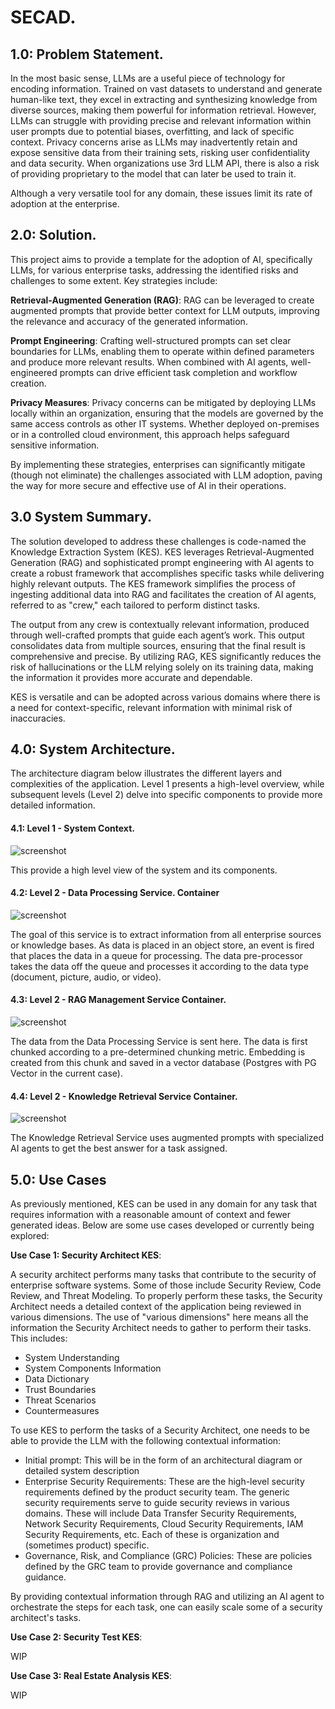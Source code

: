# SECAD.

## 1.0: Problem Statement.
In the most basic sense, LLMs are a useful piece of technology for encoding information. Trained on vast datasets to understand and generate human-like text, they excel in extracting and synthesizing knowledge from diverse sources, making them powerful for information retrieval. However, LLMs can struggle with providing precise and relevant information within user prompts due to potential biases, overfitting, and lack of specific context. Privacy concerns arise as LLMs may inadvertently retain and expose sensitive data from their training sets, risking user confidentiality and data security. When organizations use 3rd LLM API, there is also a risk of providing proprietary to the model that can later be used to train it.

Although a very versatile tool for any domain, these issues limit its rate of adoption at the enterprise.

## 2.0: Solution.
This project aims to provide a template for the adoption of AI, specifically LLMs, for various enterprise tasks, addressing the identified risks and challenges to some extent. Key strategies include:

**Retrieval-Augmented Generation (RAG)**: RAG can be leveraged to create augmented prompts that provide better context for LLM outputs, improving the relevance and accuracy of the generated information.

**Prompt Engineering**: Crafting well-structured prompts can set clear boundaries for LLMs, enabling them to operate within defined parameters and produce more relevant results. When combined with AI agents, well-engineered prompts can drive efficient task completion and workflow creation.

**Privacy Measures**: Privacy concerns can be mitigated by deploying LLMs locally within an organization, ensuring that the models are governed by the same access controls as other IT systems. Whether deployed on-premises or in a controlled cloud environment, this approach helps safeguard sensitive information.

By implementing these strategies, enterprises can significantly mitigate (though not eliminate) the challenges associated with LLM adoption, paving the way for more secure and effective use of AI in their operations.

## 3.0 System Summary.
The solution developed to address these challenges is code-named the Knowledge Extraction System (KES). KES leverages Retrieval-Augmented Generation (RAG) and sophisticated prompt engineering with AI agents to create a robust framework that accomplishes specific tasks while delivering highly relevant outputs. The KES framework simplifies the process of ingesting additional data into RAG and facilitates the creation of AI agents, referred to as "crew," each tailored to perform distinct tasks.

The output from any crew is contextually relevant information, produced through well-crafted prompts that guide each agent’s work. This output consolidates data from multiple sources, ensuring that the final result is comprehensive and precise. By utilizing RAG, KES significantly reduces the risk of hallucinations or the LLM relying solely on its training data, making the information it provides more accurate and dependable.

KES is versatile and can be adopted across various domains where there is a need for context-specific, relevant information with minimal risk of inaccuracies.

## 4.0: System Architecture.
The architecture diagram below illustrates the different layers and complexities of the application. Level 1 presents a high-level overview, while subsequent levels (Level 2) delve into specific components to provide more detailed information.

#### 4.1: Level 1 - System Context.
![screenshot](arch/SystemContext_v2-Level-1_Context.png)

This provide a high level view of the system and its components.

#### 4.2: Level 2 - Data Processing Service. Container
![screenshot](arch/SystemContext_v2-Level-2_DPS.png)

The goal of this service is to extract information from all enterprise sources or knowledge bases. As data is placed in an object store, an event is fired that places the data in a queue for processing. The data pre-processor takes the data off the queue and processes it according to the data type (document, picture, audio, or video).


#### 4.3: Level 2 - RAG Management Service Container.
![screenshot](arch/SystemContext_v2-Level-2_RMS.png)

The data from the Data Processing Service is sent here. The data is first chunked according to a pre-determined chunking metric. Embedding is created from this chunk and saved in a vector database (Postgres with PG Vector in the current case).

#### 4.4: Level 2 - Knowledge Retrieval Service Container.
![screenshot](arch/SystemContext_v2-Level-2_KRS.png)

The Knowledge Retrieval Service uses augmented prompts with specialized AI agents to get the best answer for a task assigned.

## 5.0: Use Cases

As previously mentioned, KES can be used in any domain for any task that requires information with a reasonable amount of context and fewer generated ideas. Below are some use cases developed or currently being explored:

**Use Case 1:   Security Architect KES**:

A security architect performs many tasks that contribute to the security of enterprise software systems. Some of those include Security Review, Code Review, and Threat Modeling. To properly perform these tasks, the Security Architect needs a detailed context of the application being reviewed in various dimensions. The use of "various dimensions" here means all the information the Security Architect needs to gather to perform their tasks.
This includes:
- System Understanding
- System Components Information
- Data Dictionary
- Trust Boundaries
- Threat Scenarios
- Countermeasures

To use KES to perform the tasks of a Security Architect, one needs to be able to provide the LLM with the following contextual information:
- Initial prompt: This will be in the form of an architectural diagram or detailed system description
- Enterprise Security Requirements: These are the high-level security requirements defined by the product security team. The generic security requirements serve to guide security reviews in various domains. These will include Data Transfer Security Requirements, Network Security Requirements, Cloud Security Requirements, IAM Security Requirements, etc. Each of these is organization and (sometimes product) specific.
- Governance, Risk, and Compliance (GRC) Policies: These are policies defined by the GRC team to provide governance and compliance guidance.

By providing contextual information through RAG and utilizing an AI agent to orchestrate the steps for each task, one can easily scale some of a security architect's tasks.

**Use Case 2: Security Test KES**:

WIP

**Use Case 3: Real Estate Analysis KES**:

WIP
